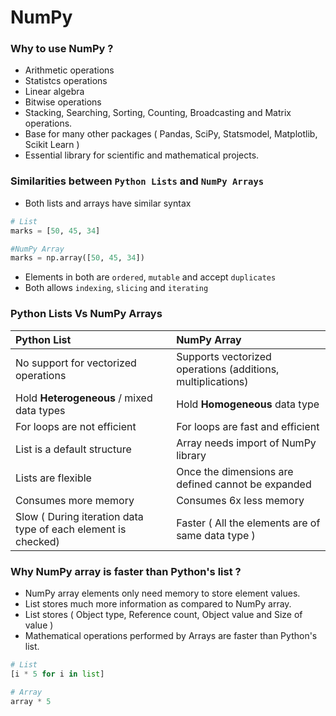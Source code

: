 # NumPy

### **Why** to use NumPy ?
- Arithmetic operations
- Statistcs operations
- Linear algebra
- Bitwise operations
- Stacking, Searching, Sorting, Counting, Broadcasting and Matrix operations.
- Base for many other packages ( Pandas, SciPy, Statsmodel, Matplotlib, Scikit Learn )
- Essential library for scientific and mathematical projects.

### **Similarities** between `Python Lists` and `NumPy Arrays`
- Both lists and arrays have similar syntax 
```python
# List
marks = [50, 45, 34]  

#NumPy Array
marks = np.array([50, 45, 34])
```
- Elements in both are `ordered`, `mutable` and accept `duplicates`
- Both allows `indexing`, `slicing` and `iterating`

### Python Lists Vs NumPy Arrays

**Python List** | **NumPy Array**
:--- | :---
No support for vectorized operations | Supports vectorized operations (additions, multiplications)
Hold **Heterogeneous** / mixed data types | Hold **Homogeneous** data type
For loops are not efficient | For loops are fast and efficient
List is a default structure | Array needs import of NumPy library
Lists are flexible | Once the dimensions are defined cannot be expanded
Consumes more memory | Consumes 6x less memory
Slow ( During iteration data type of each element is checked) | Faster ( All the elements are of same data type )

### Why NumPy array is faster than Python's list ?
- NumPy array elements only need memory to store element values.
- List stores much more information as compared to NumPy array.
- List stores ( Object type, Reference count, Object value and Size of value )
- Mathematical operations performed by Arrays are faster than Python's list.
```python
# List
[i * 5 for i in list]

# Array
array * 5
```

